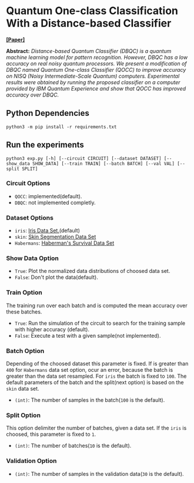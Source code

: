 # Quantum One-class Classification With a Distance-based Classifier
[**[Paper]**](https://arxiv.org/abs/2007.16200)

**Abstract:** *Distance-based Quantum Classifier (DBQC) is a quantum machine learning model for pattern recognition. However, DBQC has a low accuracy on real noisy quantum processors. We present a modification of DBQC named Quantum One-class Classifier (QOCC) to improve accuracy on NISQ (Noisy Intermediate-Scale Quantum) computers. Experimental results were obtained by running the proposed classifier on a computer provided by IBM Quantum Experience and show that QOCC has improved accuracy over DBQC.*

## Python Dependencies

    python3 -m pip install -r requirements.txt

## Run the experiments

    python3 exp.py [-h] [--circuit CIRCUIT] [--dataset DATASET] [--show_data SHOW_DATA] [--train TRAIN] [--batch BATCH] [--val VAL] [--split SPLIT]

### Circuit Options

- `QOCC`: implemented(default).
- `DBQC`: not implemented completly.

### Dataset Options

- `iris`: [Iris Data Set.](https://archive.ics.uci.edu/ml/datasets/iris)(default)
- `skin`: [Skin Segmentation Data Set](https://archive.ics.uci.edu/ml/datasets/Skin+Segmentation)
- `Habermans`: [Haberman's Survival Data Set](https://archive.ics.uci.edu/ml/datasets/Haberman%27s+Survival)

### Show Data Option

- `True`: Plot the normalized data distributions of choosed data set.
- `False`: Don't plot the data(default).

### Train Option
The training run over each batch and is computed the mean accuracy over these batches.

- `True`: Run the simulation of the circuit to search for the training sample with higher accuracy (default).
- `False`: Execute a test with a given sample(not implemented).

### Batch Option
Depending of the choosed dataset this parameter is fixed. If is greater than `400` for `Habermans` data set option, ocur an error, because the batch is greater than the data set resampled. For `iris` the batch is fixed to `100`. The default parameters of the batch and the split(next option) is based on the `skin` data set.

- `(int)`: The number of samples in the batch(`100` is the default).

### Split Option
This option delimiter the number of batches, given a data set. If the `iris` is choosed, this parameter is fixed to `1`.

- `(int)`: The number of batches(`10` is the default).

### Validation Option

- `(int)`: The number of samples in the validation data(`30` is the default).
